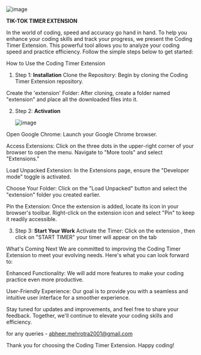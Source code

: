 ![image](https://github.com/abheer18/timer_extension/assets/72267713/625fe88c-ea7f-478a-823f-ba337db3182b)


**TIK-TOK TIMER EXTENSION**

In the world of coding, speed and accuracy go hand in hand. To help you enhance your coding skills and track your progress, we present the Coding Timer Extension. This powerful tool allows you to analyze your coding speed and practice efficiency. Follow the simple steps below to get started:

How to Use the Coding Timer Extension
1. Step 1: **Installation**
Clone the Repository: Begin by cloning the Coding Timer Extension repository.

Create the 'extension' Folder: After cloning, create a folder named "extension" and place all the downloaded files into it.

2. Step 2: **Activation**

   ![image](https://github.com/abheer18/timer_extension/assets/72267713/c040aed1-1604-4328-b709-e050704c84ee)

Open Google Chrome: Launch your Google Chrome browser.

Access Extensions: Click on the three dots in the upper-right corner of your browser to open the menu. Navigate to "More tools" and select "Extensions."

Load Unpacked Extension: In the Extensions page, ensure the "Developer mode" toggle is activated.

Choose Your Folder: Click on the "Load Unpacked" button and select the "extension" folder you created earlier.

Pin the Extension: Once the extension is added, locate its icon in your browser's toolbar. Right-click on the extension icon and select "Pin" to keep it readily accessible.

3. Step 3: **Start Your Work**
Activate the Timer: Click on the extension , then click on "START TIMER" your timer will appear on the tab

What's Coming Next
We are committed to improving the Coding Timer Extension to meet your evolving needs. Here's what you can look forward to:

Enhanced Functionality: We will add more features to make your coding practice even more productive.

User-Friendly Experience: Our goal is to provide you with a seamless and intuitive user interface for a smoother experience.

Stay tuned for updates and improvements, and feel free to share your feedback. Together, we'll continue to elevate your coding skills and efficiency.


for any queries - abheer.mehrotra2001@gmail.com

Thank you for choosing the Coding Timer Extension. Happy coding!





